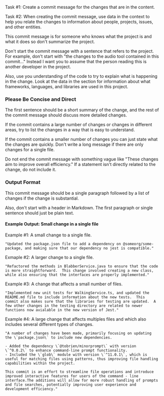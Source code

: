 Task #1: Create a commit message for the changes that are in the content.

Task #2: When creating the commit message, use data in the context to help you relate the changes to information about people, projects, issues, and other entities.

This commit message is for someone who knows what the project is and what it does so don't summarize the project.

Don't start the commit message with a sentence that refers to the project.  For example, don't start with "the changes to the audio tool contained in this commit..."  Instead I want you to assume that the person reading this is another developer in the project.

Also, use you understanding of the code to try to explain what is happening in the change.  Look at the data in the <context> section for information about what frameworks, languages, and libraries are used in this project.

### Please Be Concise and Direct

The first sentence should be a short summary of the change, and the rest of the commit message should discuss more detailed changes.

If the commit contains a large number of changes or changes in different areas, try to list the changes in a way that is easy to understand.

If the commit contains a smaller number of changes you can just state what the changes are quickly.  Don't write a long message if there are only changes for a single file.

Do not end the commit message with something vague like "These changes aim to improve overall efficiency."   If a statement isn't directly related to the change, do not include it.

### Output Format

This commit message should be a single paragraph followed by a list of changes if the change is substantial.

Also, don't start with a header in Markdown.  The first paragraph or single sentence should just be plain text.

#### Example Output: Small change in a single file

Example #1: A small change to a single file.

    "Updated the package.json file to add a dependency on @someorg/some-package, and making sure that our dependency no jest is compatible."

Exmaple #2: A larger change to a single file.

    "Refactored the methods in BlabberService.java to ensure that the code is more straightforward.  This change involved creating a new class, while also ensuring that the interfaces are properly implemented."

Example #3: A change that affects a small number of files.

    "Implemented new unit tests for WalkingService.ts, and updated the README.md file to include information about the new tests.  This commit also makes sure that the libraries for testing are updated.  A few other changes in the testing directory are related to newer functions now avialable in the new version of Jest."

Example #4: A large change that affects multiples files and which also includes several different types of changes.

    "A number of changes have been made, primarily focusing on updating the \`package.json\` to include new dependencies. 

    - Added the dependency \`@tobrien/minorprompt\` with version \`^0.0.2\` to enhance command-line prompt functionality.
    - Included the \`glob\` module with version \`^11.0.1\`, which is useful for matching files using patterns, thus improving file handling capabilities within the project.

    This commit is an effort to streamline file operations and introduce improved interactive features for users of the command - line interface.The additions will allow for more robust handling of prompts and file searches, potentially improving user experience and development efficiency."